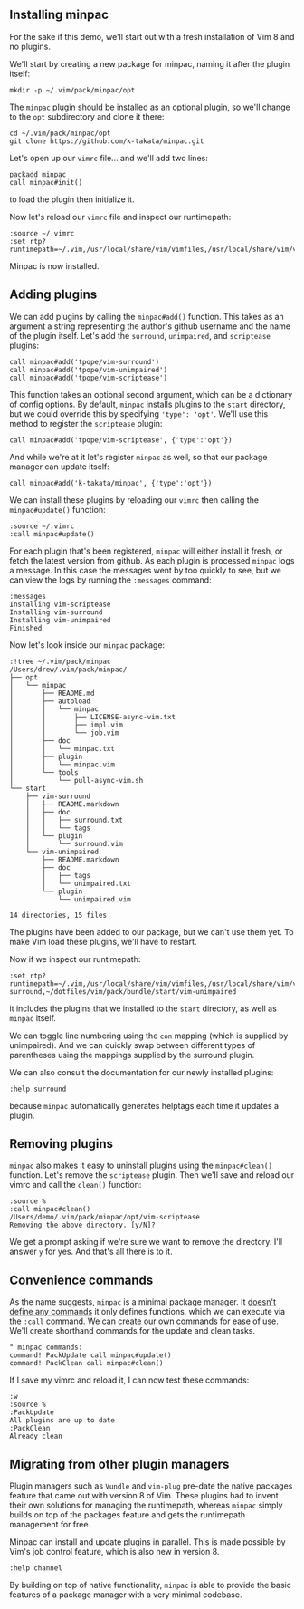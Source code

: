 ## Installing minpac

For the sake if this demo, we'll start out with a fresh installation of Vim 8 and no plugins.

We'll start by creating a new package for minpac, naming it after the plugin itself:

    mkdir -p ~/.vim/pack/minpac/opt

The `minpac` plugin should be installed as an optional plugin, so we'll change to the `opt` subdirectory and clone it there:

    cd ~/.vim/pack/minpac/opt
    git clone https://github.com/k-takata/minpac.git

Let's open up our `vimrc` file...
and we'll add two lines:

    packadd minpac
    call minpac#init()

to load the plugin then initialize it.

Now let's reload our `vimrc` file and inspect our runtimepath:

    :source ~/.vimrc
    :set rtp?
    runtimepath=~/.vim,/usr/local/share/vim/vimfiles,/usr/local/share/vim/vim80,/usr/local/share/vim/vimfiles/after,~/.vim/after,~/dotfiles/vim/pack/minpac/opt/minpac

Minpac is now installed.

## Adding plugins

We can add plugins by calling the `minpac#add()` function.
This takes as an argument a string representing the author's github username and the name of the plugin itself.
Let's add the `surround`, `unimpaired`, and `scriptease` plugins:

    call minpac#add('tpope/vim-surround')
    call minpac#add('tpope/vim-unimpaired')
    call minpac#add('tpope/vim-scriptease')

This function takes an optional second argument, which can be a dictionary of config options.
By default, `minpac` installs plugins to the `start` directory, but we could override this by specifying `'type': 'opt'`.
We'll use this method to register the `scriptease` plugin:

    call minpac#add('tpope/vim-scriptease', {'type':'opt'})

And while we're at it let's register `minpac` as well, so that our package manager can update itself:

    call minpac#add('k-takata/minpac', {'type':'opt'})

We can install these plugins by reloading our `vimrc` then calling the `minpac#update()` function:

    :source ~/.vimrc
    :call minpac#update()

For each plugin that's been registered, `minpac` will either install it fresh, or fetch the latest version from github.
As each plugin is processed `minpac` logs a message.
In this case the messages went by too quickly to see, but we can view the logs by running the `:messages` command:

    :messages
    Installing vim-scriptease
    Installing vim-surround
    Installing vim-unimpaired
    Finished

Now let's look inside our `minpac` package:

    :!tree ~/.vim/pack/minpac
    /Users/drew/.vim/pack/minpac/
    ├── opt
    │   └── minpac
    │       ├── README.md
    │       ├── autoload
    │       │   └── minpac
    │       │       ├── LICENSE-async-vim.txt
    │       │       ├── impl.vim
    │       │       └── job.vim
    │       ├── doc
    │       │   └── minpac.txt
    │       ├── plugin
    │       │   └── minpac.vim
    │       └── tools
    │           └── pull-async-vim.sh
    └── start
        ├── vim-surround
        │   ├── README.markdown
        │   ├── doc
        │   │   ├── surround.txt
        │   │   └── tags
        │   └── plugin
        │       └── surround.vim
        └── vim-unimpaired
            ├── README.markdown
            ├── doc
            │   ├── tags
            │   └── unimpaired.txt
            └── plugin
                └── unimpaired.vim

    14 directories, 15 files

The plugins have been added to our package, but we can't use them yet.
To make Vim load these plugins, we'll have to restart.

Now if we inspect our runtimepath:

    :set rtp?
    runtimepath=~/.vim,/usr/local/share/vim/vimfiles,/usr/local/share/vim/vim80,/usr/local/share/vim/vimfiles/after,~/.vim/after,~/dotfiles/vim/pack/bundle/start/vim-surround,~/dotfiles/vim/pack/bundle/start/vim-unimpaired

it includes the plugins that we installed to the `start` directory, as well as `minpac` itself.

We can toggle line numbering using the `con` mapping (which is supplied by unimpaired).
And we can quickly swap between different types of parentheses using the mappings supplied by the surround plugin.

We can also consult the documentation for our newly installed plugins:

    :help surround

because `minpac` automatically generates helptags each time it updates a plugin.

## Removing plugins

`minpac` also makes it easy to uninstall plugins using the `minpac#clean()` function.
Let's remove the `scriptease` plugin.
Then we'll save and reload our vimrc and call the `clean()` function:

    :source %
    :call minpac#clean()
    /Users/demo/.vim/pack/minpac/opt/vim-scriptease
    Removing the above directory. [y/N]?

We get a prompt asking if we're sure we want to remove the directory.
I'll answer `y` for yes.
And that's all there is to it.

## Convenience commands

As the name suggests, `minpac` is a minimal package manager.
It [doesn't define any commands][usage] it only defines functions, which we can execute via the `:call` command.
We can create our own commands for ease of use.
We'll create shorthand commands for the update and clean tasks.


    " minpac commands:
    command! PackUpdate call minpac#update()
    command! PackClean call minpac#clean()

If I save my vimrc and reload it, I can now test these commands:

    :w
    :source %
    :PackUpdate
    All plugins are up to date
    :PackClean
    Already clean

[usage]: https://github.com/k-takata/minpac#usage

## Migrating from other plugin managers

Plugin managers such as `Vundle` and `vim-plug` pre-date the native packages feature that came out with version 8 of Vim.
These plugins had to invent their own solutions for managing the runtimepath, whereas `minpac` simply builds on top of the packages feature and gets the runtimepath management for free.

Minpac can install and update plugins in parallel.
This is made possible by Vim's job control feature, which is also new in version 8.

    :help channel

By building on top of native functionality, `minpac` is able to provide the basic features of a package manager with a very minimal codebase.
